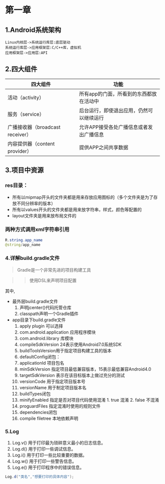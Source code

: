 # 第一章
## 1.Android系统架构

```sequence
Linux内核层->系统运行库层:底层驱动
系统运行库层->应用框架层:C/C++库，虚拟机
应用框架层->应用层:API
```

## 2.四大组件

| 四大组件 | 功能 |
| -------- | ------ |
| 活动（activity）| 所有app的门面，所看到的东西都放在活动中 |
| 服务（service）| 后台运行，即使退出应用，仍然可以继续运行 |
| 广播接收器（broadcast receiver）| 允许APP接受各处广播信息或者发出广播信息 |
| 内容提供器（content provider）| 提供APP之间共享数据 |

## 3.项目中资源

### res目录：
* 所有以mipmap开头的文件夹都是用来存放应用图标的（多个文件夹是为了存放不同分辨率的版本）
* 所有以values开头的文件夹都是用来放字符串，样式，颜色等配置的
* layout文件夹是用来放布局文件的

### 两种方式调用xml字符串引用

```java
R.string.app_name
@string/app_name
```

### 4.详解build.gradle文件

> Gradle是一个非常先进的项目构建工具

>> 使用DSL来声明项目配置

其中,
* 最外层build.gradle文件
  1. 声明jcenter()代码托管仓库
  2. classpath声明一个Gradle插件
* app目录下build.gradle文件
  1. apply plugin 可以选择
    1. com.android.application 应用程序模块
    2. com.android.library 库模块
  2. compileSdkVersion 24表示使用Android7.0系统SDK
  3. buildToolsVersion用于指定项目构建工具的版本
  4. defaultConfig闭包：
    1. applicationId 项目包名
    2. minSdkVersion 指定项目最低兼容版本，15表示最低兼容Android4.0
    3. targetSdkVersion 表示在该目标版本上做过充分的测试
    4. versionCode 用于指定项目版本号
    5. versionName 用于制定项目版本名
  5. buildTypes闭包
    1. minifyEnabled 指定是否对项目代码使用混淆
      1. true 混淆
      2. false 不混淆
    2. proguardFiles 指定混淆时使用的规则文件
  6. dependencies闭包
    1. compile filetree 本地依赖声明

### 5.Log

1. Log.v() 用于打印最为琐碎意义最小的日志信息。
2. Log.d() 用于打印一些调试信息。
3. Log.i() 用于打印一些比较重要的数据。
4. Log.w() 用于打印一些警告信息。
5. Log.e() 用于打印程序中的错误信息。

```java
Log.d("类名","想要打印的具体内容");
```